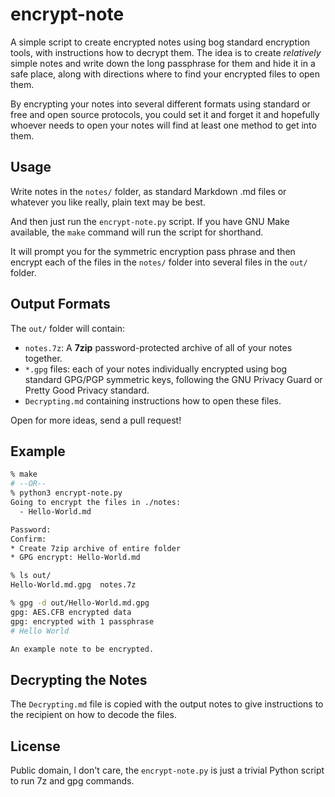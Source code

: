 # encrypt-note

A simple script to create encrypted notes using bog standard
encryption tools, with instructions how to decrypt them. The idea
is to create _relatively_ simple notes and write down the long
passphrase for them and hide it in a safe place, along with directions
where to find your encrypted files to open them.

By encrypting your notes into several different formats using
standard or free and open source protocols, you could set it and
forget it and hopefully whoever needs to open your notes will find
at least one method to get into them.

## Usage

Write notes in the `notes/` folder, as standard Markdown .md files
or whatever you like really, plain text may be best.

And then just run the `encrypt-note.py` script. If you have GNU Make
available, the `make` command will run the script for shorthand.

It will prompt you for the symmetric encryption pass phrase and then
encrypt each of the files in the `notes/` folder into several files
in the `out/` folder.

## Output Formats

The `out/` folder will contain:

* `notes.7z`: A **7zip** password-protected archive of all of your
  notes together.
* `*.gpg` files: each of your notes individually encrypted using bog
  standard GPG/PGP symmetric keys, following the GNU Privacy Guard or
  Pretty Good Privacy standard.
* `Decrypting.md` containing instructions how to open these files.

Open for more ideas, send a pull request!

## Example

```bash
% make
# --OR--
% python3 encrypt-note.py
Going to encrypt the files in ./notes:
  - Hello-World.md

Password: 
Confirm: 
* Create 7zip archive of entire folder
* GPG encrypt: Hello-World.md

% ls out/
Hello-World.md.gpg  notes.7z

% gpg -d out/Hello-World.md.gpg 
gpg: AES.CFB encrypted data
gpg: encrypted with 1 passphrase
# Hello World

An example note to be encrypted.
```

## Decrypting the Notes

The `Decrypting.md` file is copied with the output notes to give
instructions to the recipient on how to decode the files.

## License

Public domain, I don't care, the `encrypt-note.py` is just a trivial
Python script to run 7z and gpg commands.